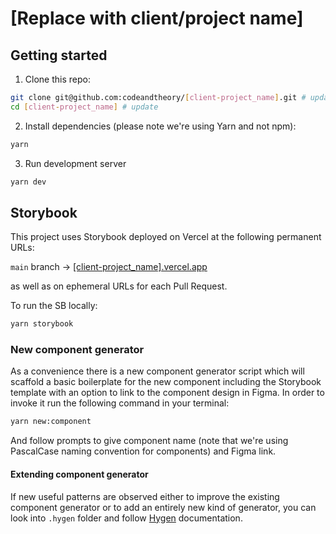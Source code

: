 # [Replace with client/project name]

## Getting started

1. Clone this repo:

```sh
git clone git@github.com:codeandtheory/[client-project_name].git # update with the repo URL
cd [client-project_name] # update
```

2. Install dependencies (please note we're using Yarn and not npm):

```sh
yarn
```

3. Run development server

```sh
yarn dev
```

## Storybook

This project uses Storybook deployed on Vercel at the following permanent URLs:

<!-- Optionally add other branches/environments -->

`main` branch -> [[client-project_name].vercel.app](https://[client-project_name].vercel.app) <br/>

as well as on ephemeral URLs for each Pull Request.

To run the SB locally:

```sh
yarn storybook
```

### New component generator

As a convenience there is a new component generator script which will scaffold a basic boilerplate for the new component including the Storybook template with an option to link to the component design in Figma. In order to invoke it run the following command in your terminal:

```sh
yarn new:component
```

And follow prompts to give component name (note that we're using PascalCase naming convention for components) and Figma link.

#### Extending component generator

If new useful patterns are observed either to improve the existing component generator or to add an entirely new kind of generator, you can look into `.hygen` folder and follow [Hygen](https://www.hygen.io/docs/quick-start) documentation.
